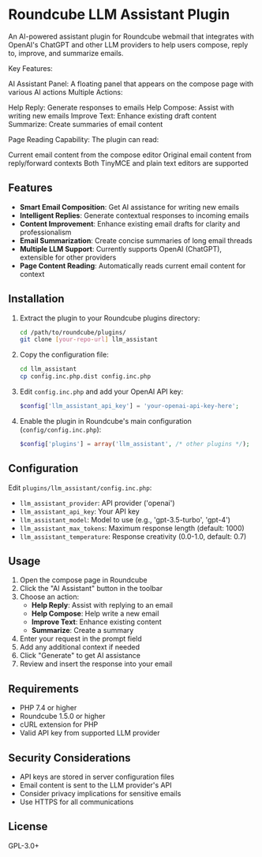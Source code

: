 # Roundcube LLM Assistant Plugin

An AI-powered assistant plugin for Roundcube webmail that integrates with OpenAI's ChatGPT and other LLM providers to help users compose, reply to, improve, and summarize emails.

Key Features:

AI Assistant Panel: A floating panel that appears on the compose page with various AI actions
Multiple Actions:

Help Reply: Generate responses to emails
Help Compose: Assist with writing new emails
Improve Text: Enhance existing draft content
Summarize: Create summaries of email content


Page Reading Capability: The plugin can read:

Current email content from the compose editor
Original email content from reply/forward contexts
Both TinyMCE and plain text editors are supported

## Features

- **Smart Email Composition**: Get AI assistance for writing new emails
- **Intelligent Replies**: Generate contextual responses to incoming emails
- **Content Improvement**: Enhance existing email drafts for clarity and professionalism
- **Email Summarization**: Create concise summaries of long email threads
- **Multiple LLM Support**: Currently supports OpenAI (ChatGPT), extensible for other providers
- **Page Content Reading**: Automatically reads current email content for context

## Installation

1. Extract the plugin to your Roundcube plugins directory:
   ```bash
   cd /path/to/roundcube/plugins/
   git clone [your-repo-url] llm_assistant
   ```

2. Copy the configuration file:
   ```bash
   cd llm_assistant
   cp config.inc.php.dist config.inc.php
   ```

3. Edit `config.inc.php` and add your OpenAI API key:
   ```php
   $config['llm_assistant_api_key'] = 'your-openai-api-key-here';
   ```

4. Enable the plugin in Roundcube's main configuration (`config/config.inc.php`):
   ```php
   $config['plugins'] = array('llm_assistant', /* other plugins */);
   ```

## Configuration

Edit `plugins/llm_assistant/config.inc.php`:

- `llm_assistant_provider`: API provider ('openai')
- `llm_assistant_api_key`: Your API key
- `llm_assistant_model`: Model to use (e.g., 'gpt-3.5-turbo', 'gpt-4')
- `llm_assistant_max_tokens`: Maximum response length (default: 1000)
- `llm_assistant_temperature`: Response creativity (0.0-1.0, default: 0.7)

## Usage

1. Open the compose page in Roundcube
2. Click the "AI Assistant" button in the toolbar
3. Choose an action:
   - **Help Reply**: Assist with replying to an email
   - **Help Compose**: Help write a new email
   - **Improve Text**: Enhance existing content
   - **Summarize**: Create a summary
4. Enter your request in the prompt field
5. Add any additional context if needed
6. Click "Generate" to get AI assistance
7. Review and insert the response into your email

## Requirements

- PHP 7.4 or higher
- Roundcube 1.5.0 or higher
- cURL extension for PHP
- Valid API key from supported LLM provider

## Security Considerations

- API keys are stored in server configuration files
- Email content is sent to the LLM provider's API
- Consider privacy implications for sensitive emails
- Use HTTPS for all communications

## License

GPL-3.0+